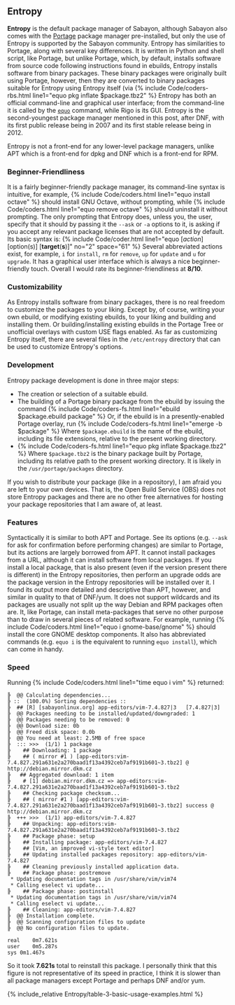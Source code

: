 ## Entropy
**Entropy** is the default package manager of Sabayon, although Sabayon also comes with the [Portage](#portage) package manager pre-installed, but only the use of Entropy is supported by the Sabayon community. Entropy has similarities to Portage, along with several key differences. It is written in Python and shell script, like Portage, but unlike Portage, which, by default, installs software from source code following instructions found in ebuilds, Entropy installs software from binary packages. These binary packages were originally built using Portage, however, then they are converted to binary packages suitable for Entropy using Entropy itself (via {% include Code/coders-rbs.html line1="equo pkg inflate $package.tbz2" %} Entropy has both an official command-line and graphical user interface; from the command-line it is called by the [`equo`](https://fusion809.github.io/man/equo.1.html) command, while Rigo is its GUI. Entropy is the second-youngest package manager mentioned in this post, after DNF, with its first public release being in 2007 and its first stable release being in 2012.

Entropy is not a front-end for any lower-level package managers, unlike APT which is a front-end for dpkg and DNF which is a front-end for RPM.

### Beginner-Friendliness
It is a fairly beginner-friendly package manager, its command-line syntax is intuitive, for example, {% include Code/coders.html line1="equo install octave" %} should install GNU Octave, without prompting, while {% include Code/coders.html line1="equo remove octave" %} should uninstall it without prompting. The only prompting that Entropy does, unless you, the user, specify that it should by passing it the `--ask` or `-a` options to it, is asking if you accept any relevant package licenses that are not accepted by default. Its basic syntax is:
{% include Code/coder.html line1="equo [<i>action</i>] [option(s)] [<b>target</b>(<b>s</b>)]" no="2" space="61" %}
Several abbreviated actions exist, for example, `i` for `install`, `rm` for `remove`, `up` for `update` and `u` for `upgrade`. It has a graphical user interface which is always a nice beginner-friendly touch. Overall I would rate its beginner-friendliness at **8/10**.

### Customizability
As Entropy installs software from binary packages, there is no real freedom to customize the packages to your liking. Except by, of course, writing your own ebuild, or modifying existing ebuilds, to your liking and building and installing them. Or building/installing existing ebuilds in the Portage Tree or unofficial overlays with custom USE flags enabled. As far as customizing Entropy itself, there are several files in the `/etc/entropy` directory that can be used to customize Entropy's options.

### Development
Entropy package development is done in three major steps:

* The creation or selection of a suitable ebuild.
* The building of a Portage binary package from the ebuild by issuing the command {% include Code/coders-fs.html line1="ebuild $package.ebuild package" %} Or, if the ebuild is in a presently-enabled Portage overlay, run {% include Code/coders-fs.html line1="emerge -b $package" %} Where `$package.ebuild` is the name of the ebuild, including its file extensions, relative to the present working directory.
*  {% include Code/coders-fs.html line1="equo pkg inflate $package.tbz2" %} Where `$package.tbz2` is the binary package built by Portage, including its relative path to the present working directory. It is likely in the `/usr/portage/packages` directory.

If you wish to distribute your package (like in a repository), I am afraid you are left to your own devices. That is, the Open Build Service (OBS) does not store Entropy packages and there are no other free alternatives for hosting your package repositories that I am aware of, at least.

### Features
Syntactically it is similar to both APT and Portage. See its options (e.g. `--ask` for ask for confirmation before performing changes) are similar to Portage, but its actions are largely borrowed from APT. It cannot install packages from a URL, although it can install software from local packages. If you install a local package, that is also present (even if the version present there is different) in the Entropy repositories, then perform an upgrade odds are the package version in the Entropy repositories will be installed over it. I found its output more detailed and descriptive than APT, however, and similar in quality to that of DNF/yum. It does not support wildcards and its packages are usually not split up the way Debian and RPM packages often are. It, like Portage, can install meta-packages that serve no other purpose than to draw in several pieces of related software. For example, running {% include Code/coders.html line1="equo i gnome-base/gnome" %} should install the core GNOME desktop components. It also has abbreviated commands (e.g. `equo i` is the equivalent to running `equo install`), which can come in handy.

### Speed
Running {% include Code/coders.html line1="time equo i vim" %} returned:

~~~
╠  @@ Calculating dependencies...
╠ ::  (100.0%) Sorting dependencies ::
╠  ## [R] [sabayonlinux.org] app-editors/vim-7.4.827|3   [7.4.827|3]
╠  @@ Packages needing to be installed/updated/downgraded: 1
╠  @@ Packages needing to be removed: 0
╠  @@ Download size: 0b
╠  @@ Freed disk space: 0.0b
╠  @@ You need at least: 2.5MB of free space
╠  ::: >>>  (1/1) 1 package
╠    ## Downloading: 1 package
╠    ## ( mirror #1 ) [app-editors:vim-7.4.827.291a631e2a270baad1f13a4392ceb7af9191b601~3.tbz2] @ http://debian.mirror.dkm.cz
╠   ## Aggregated download: 1 item
╠    # [1] debian.mirror.dkm.cz => app-editors:vim-7.4.827.291a631e2a270baad1f13a4392ceb7af9191b601~3.tbz2
╠    ## Checking package checksum...
╠    ## ( mirror #1 ) [app-editors:vim-7.4.827.291a631e2a270baad1f13a4392ceb7af9191b601~3.tbz2] success @ http://debian.mirror.dkm.cz
╠  +++ >>>  (1/1) app-editors/vim-7.4.827
╠    ## Unpacking: app-editors:vim-7.4.827.291a631e2a270baad1f13a4392ceb7af9191b601~3.tbz2
╠    ## Package phase: setup
╠    ## Installing package: app-editors/vim-7.4.827
╠    ## [Vim, an improved vi-style text editor]
╠    ## Updating installed packages repository: app-editors/vim-7.4.827
╠    ## Cleaning previously installed application data.
╠    ## Package phase: postremove
 * Updating documentation tags in /usr/share/vim/vim74
 * Calling eselect vi update...
╠    ## Package phase: postinstall
 * Updating documentation tags in /usr/share/vim/vim74
 * Calling eselect vi update...
╠    ## Cleaning: app-editors/vim-7.4.827
╠  @@ Installation complete.
╠  @@ Scanning configuration files to update
╠  @@ No configuration files to update.

real	0m7.621s
user	0m5.287s
sys	0m1.467s
~~~

So it took **7.621s** total to reinstall this package. I personally think that this figure is not representative of its speed in practice, I think it is slower than all package managers except Portage and perhaps DNF and/or yum.

{% include_relative Entropy/table-3-basic-usage-examples.html %}
